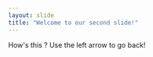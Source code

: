 ```yaml
---
layout: slide
title: "Welcome to our second slide!"
---
```

How's this ?
Use the left arrow to go back!
